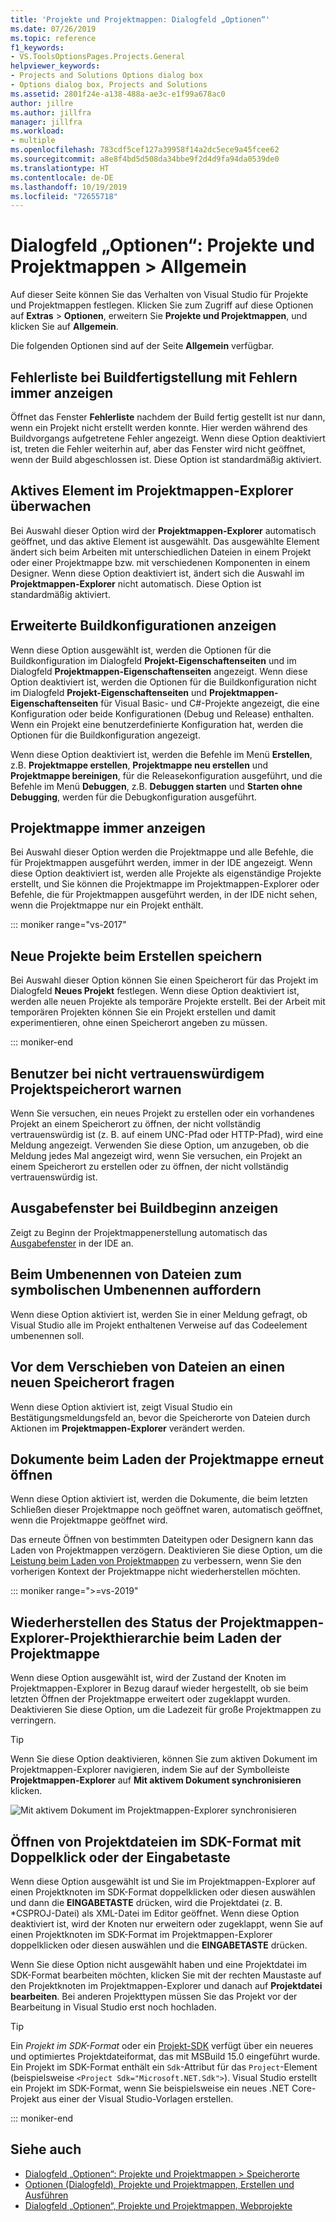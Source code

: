 ```yaml
---
title: 'Projekte und Projektmappen: Dialogfeld „Optionen“'
ms.date: 07/26/2019
ms.topic: reference
f1_keywords:
- VS.ToolsOptionsPages.Projects.General
helpviewer_keywords:
- Projects and Solutions Options dialog box
- Options dialog box, Projects and Solutions
ms.assetid: 2801f24e-a138-488a-ae3c-e1f99a678ac0
author: jillre
ms.author: jillfra
manager: jillfra
ms.workload:
- multiple
ms.openlocfilehash: 783cdf5cef127a39958f14a2dc5ece9a45fcee62
ms.sourcegitcommit: a8e8f4bd5d508da34bbe9f2d4d9fa94da0539de0
ms.translationtype: HT
ms.contentlocale: de-DE
ms.lasthandoff: 10/19/2019
ms.locfileid: "72655718"
---
```

# <a name="options-dialog-box-projects-and-solutions--general"></a>Dialogfeld „Optionen“: Projekte und Projektmappen \> Allgemein

Auf dieser Seite können Sie das Verhalten von Visual Studio für Projekte und Projektmappen festlegen. Klicken Sie zum Zugriff auf diese Optionen auf **Extras** > **Optionen**, erweitern Sie **Projekte und Projektmappen**, und klicken Sie auf **Allgemein**.

Die folgenden Optionen sind auf der Seite **Allgemein** verfügbar.

## <a name="always-show-error-list-if-build-finishes-with-errors"></a>Fehlerliste bei Buildfertigstellung mit Fehlern immer anzeigen

Öffnet das Fenster **Fehlerliste** nachdem der Build fertig gestellt ist nur dann, wenn ein Projekt nicht erstellt werden konnte. Hier werden während des Buildvorgangs aufgetretene Fehler angezeigt. Wenn diese Option deaktiviert ist, treten die Fehler weiterhin auf, aber das Fenster wird nicht geöffnet, wenn der Build abgeschlossen ist. Diese Option ist standardmäßig aktiviert.

## <a name="track-active-item-in-solution-explorer"></a>Aktives Element im Projektmappen-Explorer überwachen

Bei Auswahl dieser Option wird der **Projektmappen-Explorer** automatisch geöffnet, und das aktive Element ist ausgewählt. Das ausgewählte Element ändert sich beim Arbeiten mit unterschiedlichen Dateien in einem Projekt oder einer Projektmappe bzw. mit verschiedenen Komponenten in einem Designer. Wenn diese Option deaktiviert ist, ändert sich die Auswahl im **Projektmappen-Explorer** nicht automatisch. Diese Option ist standardmäßig aktiviert.

## <a name="show-advanced-build-configurations"></a>Erweiterte Buildkonfigurationen anzeigen

Wenn diese Option ausgewählt ist, werden die Optionen für die Buildkonfiguration im Dialogfeld **Projekt-Eigenschaftenseiten** und im Dialogfeld **Projektmappen-Eigenschaftenseiten** angezeigt. Wenn diese Option deaktiviert ist, werden die Optionen für die Buildkonfiguration nicht im Dialogfeld **Projekt-Eigenschaftenseiten** und **Projektmappen-Eigenschaftenseiten** für Visual Basic- und C#-Projekte angezeigt, die eine Konfiguration oder beide Konfigurationen (Debug und Release) enthalten. Wenn ein Projekt eine benutzerdefinierte Konfiguration hat, werden die Optionen für die Buildkonfiguration angezeigt.

Wenn diese Option deaktiviert ist, werden die Befehle im Menü **Erstellen**, z.B. **Projektmappe erstellen**, **Projektmappe neu erstellen** und **Projektmappe bereinigen**, für die Releasekonfiguration ausgeführt, und die Befehle im Menü **Debuggen**, z.B. **Debuggen starten** und **Starten ohne Debugging**, werden für die Debugkonfiguration ausgeführt.

## <a name="always-show-solution"></a>Projektmappe immer anzeigen

Bei Auswahl dieser Option werden die Projektmappe und alle Befehle, die für Projektmappen ausgeführt werden, immer in der IDE angezeigt. Wenn diese Option deaktiviert ist, werden alle Projekte als eigenständige Projekte erstellt, und Sie können die Projektmappe im Projektmappen-Explorer oder Befehle, die für Projektmappen ausgeführt werden, in der IDE nicht sehen, wenn die Projektmappe nur ein Projekt enthält.

::: moniker range="vs-2017"

## <a name="save-new-projects-when-created"></a>Neue Projekte beim Erstellen speichern

Bei Auswahl dieser Option können Sie einen Speicherort für das Projekt im Dialogfeld **Neues Projekt** festlegen. Wenn diese Option deaktiviert ist, werden alle neuen Projekte als temporäre Projekte erstellt. Bei der Arbeit mit temporären Projekten können Sie ein Projekt erstellen und damit experimentieren, ohne einen Speicherort angeben zu müssen.

::: moniker-end

## <a name="warn-user-when-the-project-location-is-not-trusted"></a>Benutzer bei nicht vertrauenswürdigem Projektspeicherort warnen

Wenn Sie versuchen, ein neues Projekt zu erstellen oder ein vorhandenes Projekt an einem Speicherort zu öffnen, der nicht vollständig vertrauenswürdig ist (z. B. auf einem UNC-Pfad oder HTTP-Pfad), wird eine Meldung angezeigt. Verwenden Sie diese Option, um anzugeben, ob die Meldung jedes Mal angezeigt wird, wenn Sie versuchen, ein Projekt an einem Speicherort zu erstellen oder zu öffnen, der nicht vollständig vertrauenswürdig ist.

## <a name="show-output-window-when-build-starts"></a>Ausgabefenster bei Buildbeginn anzeigen

Zeigt zu Beginn der Projektmappenerstellung automatisch das [Ausgabefenster](../../ide/reference/output-window.md) in der IDE an.

## <a name="prompt-for-symbolic-renaming-when-renaming-files"></a>Beim Umbenennen von Dateien zum symbolischen Umbenennen auffordern

Wenn diese Option aktiviert ist, werden Sie in einer Meldung gefragt, ob Visual Studio alle im Projekt enthaltenen Verweise auf das Codeelement umbenennen soll.

## <a name="prompt-before-moving-files-to-a-new-location"></a>Vor dem Verschieben von Dateien an einen neuen Speicherort fragen

Wenn diese Option aktiviert ist, zeigt Visual Studio ein Bestätigungsmeldungsfeld an, bevor die Speicherorte von Dateien durch Aktionen im **Projektmappen-Explorer** verändert werden.

## <a name="reopen-documents-on-solution-load"></a>Dokumente beim Laden der Projektmappe erneut öffnen

Wenn diese Option aktiviert ist, werden die Dokumente, die beim letzten Schließen dieser Projektmappe noch geöffnet waren, automatisch geöffnet, wenn die Projektmappe geöffnet wird.

Das erneute Öffnen von bestimmten Dateitypen oder Designern kann das Laden von Projektmappen verzögern. Deaktivieren Sie diese Option, um die [Leistung beim Laden von Projektmappen](../../ide/visual-studio-performance-tips-and-tricks.md#disable-automatic-file-restore) zu verbessern, wenn Sie den vorherigen Kontext der Projektmappe nicht wiederherstellen möchten.

::: moniker range=">=vs-2019"

## <a name="restore-solution-explorer-project-hierarchy-state-on-solution-load"></a>Wiederherstellen des Status der Projektmappen-Explorer-Projekthierarchie beim Laden der Projektmappe

Wenn diese Option ausgewählt ist, wird der Zustand der Knoten im Projektmappen-Explorer in Bezug darauf wieder hergestellt, ob sie beim letzten Öffnen der Projektmappe erweitert oder zugeklappt wurden. Deaktivieren Sie diese Option, um die Ladezeit für große Projektmappen zu verringern.

> [!TIP]
> Wenn Sie diese Option deaktivieren, können Sie zum aktiven Dokument im Projektmappen-Explorer navigieren, indem Sie auf der Symbolleiste **Projektmappen-Explorer** auf **Mit aktivem Dokument synchronisieren** klicken.
>
> ![Mit aktivem Dokument im Projektmappen-Explorer synchronisieren](media/sync-active-document.png)

## <a name="open-sdk-style-project-files-with-double-click-or-the-enter-key"></a>Öffnen von Projektdateien im SDK-Format mit Doppelklick oder der Eingabetaste

Wenn diese Option ausgewählt ist und Sie im Projektmappen-Explorer auf einen Projektknoten im SDK-Format doppelklicken oder diesen auswählen und dann die **EINGABETASTE** drücken, wird die Projektdatei (z. B. \*CSPROJ-Datei) als XML-Datei im Editor geöffnet. Wenn diese Option deaktiviert ist, wird der Knoten nur erweitern oder zugeklappt, wenn Sie auf einen Projektknoten im SDK-Format im Projektmappen-Explorer doppelklicken oder diesen auswählen und die **EINGABETASTE** drücken.

Wenn Sie diese Option nicht ausgewählt haben und eine Projektdatei im SDK-Format bearbeiten möchten, klicken Sie mit der rechten Maustaste auf den Projektknoten im Projektmappen-Explorer und danach auf **Projektdatei bearbeiten**. Bei anderen Projekttypen müssen Sie das Projekt vor der Bearbeitung in Visual Studio erst noch hochladen.

> [!TIP]
> Ein *Projekt im SDK-Format* oder ein [Projekt-SDK](../../msbuild/how-to-use-project-sdk.md) verfügt über ein neueres und optimiertes Projektdateiformat, das mit MSBuild 15.0 eingeführt wurde. Ein Projekt im SDK-Format enthält ein `Sdk`-Attribut für das `Project`-Element (beispielsweise `<Project Sdk="Microsoft.NET.Sdk">`). Visual Studio erstellt ein Projekt im SDK-Format, wenn Sie beispielsweise ein neues .NET Core-Projekt aus einer der Visual Studio-Vorlagen erstellen.

::: moniker-end

## <a name="see-also"></a>Siehe auch

- [Dialogfeld „Optionen“: Projekte und Projektmappen \> Speicherorte](projects-solutions-locations-options.md)
- [Optionen (Dialogfeld), Projekte und Projektmappen, Erstellen und Ausführen](../../ide/reference/options-dialog-box-projects-and-solutions-build-and-run.md)
- [Dialogfeld „Optionen“, Projekte und Projektmappen, Webprojekte](../../ide/reference/options-dialog-box-projects-and-solutions-web-projects.md)
